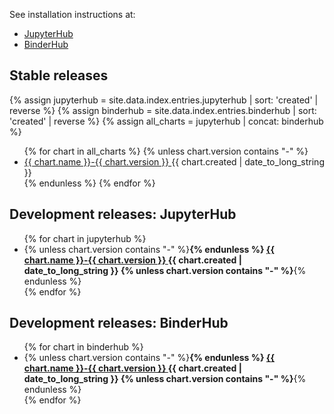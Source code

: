 <html>
<body>

<p>See installation instructions at:</p>

<ul>
<li><a href="https://zero-to-jupyterhub.readthedocs.io">JupyterHub</a></li>
<li><a href="https://binderhub.readthedocs.io">BinderHub</a></li>
</ul>

<h2>Stable releases</h2>
{% assign jupyterhub = site.data.index.entries.jupyterhub | sort: 'created' | reverse %}
{% assign binderhub = site.data.index.entries.binderhub | sort: 'created' | reverse %}
{% assign all_charts = jupyterhub | concat: binderhub %}
<ul>
  {% for chart in all_charts %}
    {% unless chart.version contains "-" %}
    <li>
      <a href="{{ chart.urls[0] }}">
          {{ chart.name }}-{{ chart.version }}
      </a>
      <span class='date'>{{ chart.created | date_to_long_string }}</span>
    </li>
    {% endunless %}
  {% endfor %}
</ul>

<h2>Development releases: JupyterHub</h2>
<ul>
  {% for chart in jupyterhub %}
    <li>
      {% unless chart.version contains "-" %}<b>{% endunless %}
      <a href="{{ chart.urls[0] }}">
          {{ chart.name }}-{{ chart.version }}
      </a>
      <span class='date'>{{ chart.created | date_to_long_string }}</span>
      {% unless chart.version contains "-" %}</b>{% endunless %}
    </li>
  {% endfor %}
</ul>
<h2>Development releases: BinderHub</h2>
<ul>
  {% for chart in binderhub %}
    <li>
      {% unless chart.version contains "-" %}<b>{% endunless %}
      <a href="{{ chart.urls[0] }}">
          {{ chart.name }}-{{ chart.version }}
      </a>
      <span class='date'>{{ chart.created | date_to_long_string }}</span>
      {% unless chart.version contains "-" %}</b>{% endunless %}
    </li>
  {% endfor %}
</ul>
</body>
</html>
